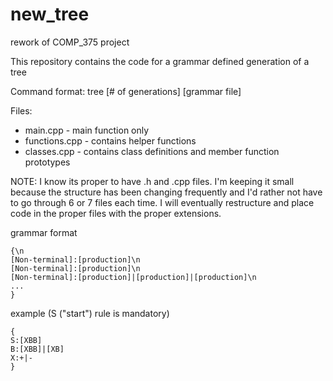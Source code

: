 # new_tree
rework of COMP_375 project

This repository contains the code for a grammar defined generation of a tree 

Command format:
tree [# of generations] [grammar file]

Files:
* main.cpp - main function only 
* functions.cpp - contains helper functions 
* classes.cpp - contains class definitions and member function prototypes

NOTE: I know its proper to have .h and .cpp files. I'm keeping it small because 
the structure has been changing frequently and I'd rather not have to go through
6 or 7 files each time. I will eventually restructure and place code in the 
proper files with the proper extensions.

grammar format
 ```
 {\n
 [Non-terminal]:[production]\n
 [Non-terminal]:[production]\n
 [Non-terminal]:[production]|[production]|[production]\n
 ...
 }
 ```
 example (S ("start") rule is mandatory)
 ```
 {
 S:[XBB]
 B:[XBB]|[XB]
 X:+|-
 }
 ```
